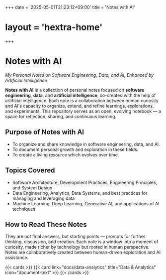 +++
date = '2025-05-01T21:23:12+09:00'
title = 'Notes with AI'
# layout = 'hextra-home'
+++

# Notes with AI

_My Personal Notes on Software Engineering, Data, and AI, Enhanced by Artificial Intelligence_

**Notes with AI** is a collection of personal notes focused on **software engineering**, **data**, and **artificial
intelligence**, co-created with the help of artificial intelligence. Each note is a collaboration between human
curiosity and AI's capacity to organize, extend, and refine learnings, explorations, and experiments. This repository
serves as an open, evolving notebook — a space for reflection, sharing, and continuous learning.

## Purpose of Notes with AI

- To organize and share knowledge in software engineering, data, and AI.
- To document personal growth and exploration in these fields.
- To create a living resource which evolves over time.

## Topics Covered

- Software Architecture, Development Practices, Engineering Principles, and System Design
- Data Engineering, Analytics, Data Systems, and best practices for managing and leveraging data
- Machine Learning, Deep Learning, Generative AI, and applications of AI techniques

## How to Read These Notes

They are not final answers, but starting points — prompts for further thinking, discussion, and creation. Each note is a
window into a moment of curiosity, made richer by technology but rooted in human perspective. Notes are collaboratively
created between human-driven exploration and AI assistance.

<!-- deno-fmt-ignore-start -->
{{< cards >}}
  {{< card link="docs/data-analytics" title="Data & Analytics" icon="document-text" >}}
{{< /cards >}}
<!-- deno-fmt-ignore-end -->
